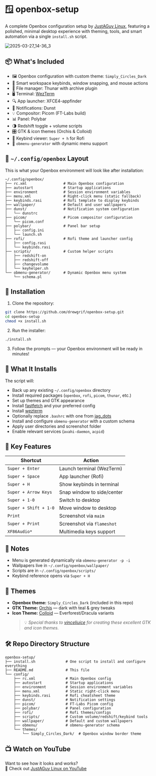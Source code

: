 # 🪟 openbox-setup

A complete Openbox configuration setup by [JustAGuy Linux](https://www.youtube.com/@JustAGuyLinux), featuring a polished, minimal desktop experience with theming, tools, and smart automation via a single `install.sh` script.

![2025-03-27_14-36_3](https://github.com/user-attachments/assets/7c5a4f82-3ec8-48e2-aab6-924d5f41b261)

## 📦 What's Included

- 🖼️ Openbox configuration with custom theme: `Simply_Circles_Dark`
- 🧠 Smart workspace keybinds, window snapping, and mouse actions
- 📁 File manager: Thunar with archive plugin
- 🖥️ Terminal: [WezTerm](https://wezfurlong.org/wezterm/)
- 🔍 App launcher: XFCE4-appfinder
- 🔔 Notifications: Dunst
- 💡 Compositor: Picom (FT-Labs build)
- 📊 Panel: Polybar
- 🌗 Redshift toggle + volume scripts
- 🎛️ GTK & icon themes (Orchis & Colloid)
- 📄 Keybind viewer: `Super + h` for Rofi
- 🧰 `obmenu-generator` with dynamic menu support

## 📂 `~/.config/openbox` Layout

This is what your Openbox environment will look like after installation:

```
~/.config/openbox/
├── rc.xml                 # Main Openbox configuration
├── autostart              # Startup applications
├── environment            # Session environment variables
├── menu.xml               # Right-click menu (static fallback)
├── keybinds.rasi          # Rofi template to display keybinds
├── wallpaper/             # Default and user wallpapers
├── dunst/                 # Notification system configuration
│   └── dunstrc
├── picom/                 # Picom compositor configuration
│   └── picom.conf
├── polybar/               # Panel bar setup
│   ├── config.ini
│   └── launch.sh
├── rofi/                  # Rofi theme and launcher config
│   ├── config.rasi
│   └── keybinds.rasi
├── scripts/               # Custom helper scripts
│   ├── redshift-on
│   ├── redshift-off
│   ├── changevolume
│   └── keyhelper.sh
└── obmenu-generator/      # Dynamic Openbox menu system
    └── schema.pl
```

## 🚀 Installation

1. Clone the repository:
```bash
git clone https://github.com/drewgrif/openbox-setup.git
cd openbox-setup
chmod +x install.sh
```

2. Run the installer:
```bash
./install.sh
```

3. Follow the prompts — your Openbox environment will be ready in minutes!

## 💾 What It Installs

The script will:

- Back up any existing `~/.config/openbox` directory
- Install required packages (`openbox`, `rofi`, `picom`, `thunar`, etc.)
- Set up themes and GTK appearance
- Install [fastfetch](https://github.com/fastfetch-cli/fastfetch) and your preferred config
- Install [wezterm](https://github.com/wez/wezterm)
- Optionally replace `.bashrc` with one from [jag_dots](https://github.com/drewgrif/jag_dots)
- Install and configure `obmenu-generator` with a custom schema
- Apply user directories and screenshot folder
- Enable relevant services (`avahi-daemon`, `acpid`)

## 🧷 Key Features

| Shortcut            | Action                           |
|---------------------|----------------------------------|
| `Super + Enter`     | Launch terminal (WezTerm)        |
| `Super + Space`     | App launcher (Rofi)              |
| `Super + H`         | Show keybinds in terminal        |
| `Super + Arrow Keys`| Snap window to side/center       |
| `Super + 1-0`       | Switch to desktop                |
| `Super + Shift + 1-0`| Move window to desktop          |
| `Print`             | Screenshot via `maim`            |
| `Super + Print`     | Screenshot via `flameshot`       |
| `XF86Audio*`        | Multimedia keys support          |

## 🧠 Notes

- Menu is generated dynamically via `obmenu-generator -p -i`
- Wallpapers live in `~/.config/openbox/wallpaper/`
- Scripts are in `~/.config/openbox/scripts/`
- Keybind reference opens via `Super + H`

## 🎨 Themes

- **Openbox theme:** `Simply_Circles_Dark` (included in this repo)
- **GTK Theme:** [Orchis](https://github.com/vinceliuice/Orchis-theme) — dark with teal & grey tweaks
- **Icon Theme:** [Colloid](https://github.com/vinceliuice/Colloid-icon-theme) — Everforest/Dracula variants  
  > 💡 _Special thanks to [vinceliuice](https://github.com/vinceliuice) for creating these excellent GTK and icon themes._

## 🛠️ Repo Directory Structure

```
openbox-setup/
├── install.sh              # One script to install and configure everything
├── README.md               # This file
└── config/
    ├── rc.xml              # Main Openbox config
    ├── autostart           # Startup applications
    ├── environment         # Session environment variables
    ├── menu.xml            # Static right-click menu
    ├── keybinds.rasi       # Rofi cheatsheet theme
    ├── dunst/              # Notification settings
    ├── picom/              # FT-Labs Picom config
    ├── polybar/            # Panel configuration
    ├── rofi/               # Rofi themes/configs
    ├── scripts/            # Custom volume/redshift/keybind tools
    ├── wallpaper/          # Default and custom wallpapers
    ├── obmenu/             # obmenu-generator schema
    └── themes/
        └── Simply_Circles_Dark/  # Openbox window border theme
```


## 📺 Watch on YouTube

Want to see how it looks and works?  
🎥 Check out [JustAGuy Linux on YouTube](https://www.youtube.com/@JustAGuyLinux)
